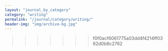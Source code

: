 ```yaml
---
layout: "journal_by_category"
category: "writing"
permalink: "/journal/category/writing/"
header-img: "img/archive-bg.jpg"
---
```

>>>>>>> f0f0acf6061775a03dd4f4214ff0362d0b8c2762
